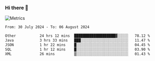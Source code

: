 ### Hi there 👋

![Metrics](https://github.com/radoapx/radoapx/blob/main/github-metrics.svg)

<!--START_SECTION:waka-->

```txt
From: 30 July 2024 - To: 06 August 2024

Other           24 hrs 12 mins  ███████████████████▓░░░░░   78.12 %
Java            3 hrs 33 mins   ███░░░░░░░░░░░░░░░░░░░░░░   11.47 %
JSON            1 hr 22 mins    █░░░░░░░░░░░░░░░░░░░░░░░░   04.45 %
SQL             1 hr 12 mins    █░░░░░░░░░░░░░░░░░░░░░░░░   03.90 %
XML             26 mins         ▒░░░░░░░░░░░░░░░░░░░░░░░░   01.43 %
```

<!--END_SECTION:waka-->

<!--
**radoapx/radoapx** is a ✨ _special_ ✨ repository because its `README.md` (this file) appears on your GitHub profile.

Here are some ideas to get you started:

- 🔭 I’m currently working on ...
- 🌱 I’m currently learning ...
- 👯 I’m looking to collaborate on ...
- 🤔 I’m looking for help with ...
- 💬 Ask me about ...
- 📫 How to reach me: ...
- 😄 Pronouns: ...
- ⚡ Fun fact: ...
-->
